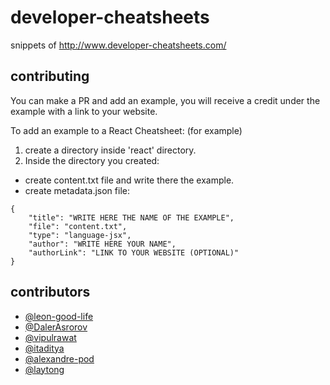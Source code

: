 # developer-cheatsheets
snippets of http://www.developer-cheatsheets.com/

## contributing
You can make a PR and add an example, 
you will receive a credit under the example with a link to your website.

To add an example to a React Cheatsheet: (for example)

1. create a directory inside 'react' directory.
2. Inside the directory you created:
-  create content.txt file and write there the example.
-  create metadata.json file:


```
{
    "title": "WRITE HERE THE NAME OF THE EXAMPLE",
    "file": "content.txt",
    "type": "language-jsx",
    "author": "WRITE HERE YOUR NAME",
    "authorLink": "LINK TO YOUR WEBSITE (OPTIONAL)"
}
```

## contributors
- [@leon-good-life](https://github.com/leon-good-life)
- [@DalerAsrorov](https://github.com/DalerAsrorov)
- [@vipulrawat](https://github.com/vipulrawat)
- [@itaditya](https://github.com/itaditya)
- [@alexandre-pod](https://github.com/alexandre-pod)
- [@laytong](https://github.com/laytong)
